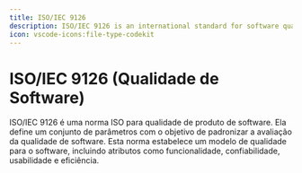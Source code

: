 ```yaml
---
title: ISO/IEC 9126
description: ISO/IEC 9126 is an international standard for software quality.
icon: vscode-icons:file-type-codekit
---
```


# ISO/IEC 9126 (Qualidade de Software)

ISO/IEC 9126 é uma norma ISO para qualidade de produto de software. Ela define um conjunto de parâmetros com o objetivo de padronizar a avaliação da qualidade de software. Esta norma estabelece um modelo de qualidade para o software, incluindo atributos como funcionalidade, confiabilidade, usabilidade e eficiência.